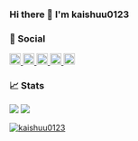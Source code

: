 ### Hi there 👋 I'm kaishuu0123

<!--
**kaishuu0123/kaishuu0123** is a ✨ _special_ ✨ repository because its `README.md` (this file) appears on your GitHub profile.

Here are some ideas to get you started:

- 🔭 I’m currently working on ...
- 🌱 I’m currently learning ...
- 👯 I’m looking to collaborate on ...
- 🤔 I’m looking for help with ...
- 💬 Ask me about ...
- 📫 How to reach me: ...
- 😄 Pronouns: ...
- ⚡ Fun fact: ...
-->

### 🌱 Social
<p align="left"> 
  <a href="http://twitter.com/kaishuu0123">
    <img height="20" src="https://img.shields.io/twitter/follow/kaishuu0123?label=Twitter&logo=twitter&style=flat" />
  </a>
  <a href="https://github.com/kaishuu0123">
    <img height="20" src="https://img.shields.io/github/followers/kaishuu0123?label=follow&logo=github&style=flat" />
  </a>
  <a href="https://www.reddit.com/user/kaishuu0123">
    <img height="20" src="https://img.shields.io/reddit/user-karma/combined/kaishuu0123?label=Reddit&logo=reddit&style=flat" />
  </a>
  <a href="https://zenn.dev/kaishuu0123">
    <img height="20" src="https://zenn.badge.nikaera.com/s/kaishuu0123/articles" />
  </a>
  <a href="http://qiita.com/kaishuu0123">
    <img height="20" src="https://qiita-badge.apiapi.app/s/kaishuu0123/posts.svg" />
  </a>
</p>

### 📈 Stats

<img src="https://github-readme-stats.vercel.app/api?username=kaishuu0123&show_icons=true" />

<img src="https://github-readme-stats.vercel.app/api/top-langs/?username=kaishuu0123&hide=C,C%2B%2B,html,CSS,JavaScript,Assembly,Scilab,PHP,Python&langs_count=8&layout=compact" />

<p align="left"> 
  <a href="https://github.com/kaishuu0123/kaishuu0123/">
    <img src="https://komarev.com/ghpvc/?username=kaishuu0123" alt="kaishuu0123" />
  </a>
</p>
